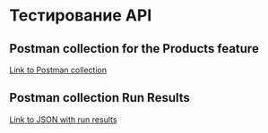 # Тестирование API

## Postman collection for the Products feature

[Link to Postman collection](https://www.postman.com/annazuzu/workspace/test-workspace/collection/18165854-dedb5e37-2369-41b2-a2c1-6e19da782fe6?action=share&creator=18165854&active-environment=18165854-5b7e3888-f30d-4089-b850-622483f208fc)

## Postman collection Run Results 
[Link to JSON with run results](https://github.com/AnnaZudilova/api/blob/main/DemoShopping.postman_test_run.json)
